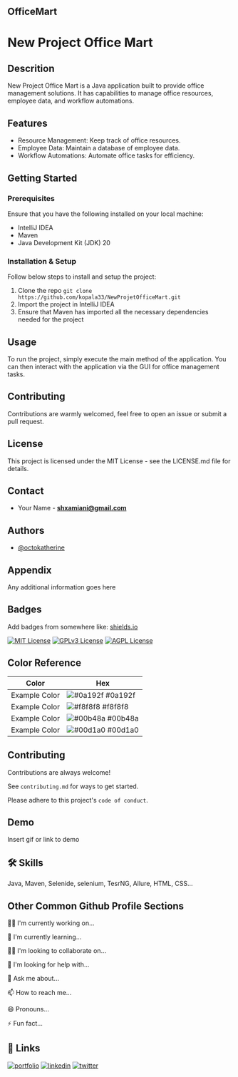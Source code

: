 ## OfficeMart

# New Project Office Mart

## Descrition

New Project Office Mart is a Java application built to provide office management solutions. It has capabilities to manage office resources, employee data, and workflow automations. 

## Features 

- Resource Management: Keep track of office resources.
- Employee Data: Maintain a database of employee data.
- Workflow Automations: Automate office tasks for efficiency.

## Getting Started 

### Prerequisites

Ensure that you have the following installed on your local machine:

- IntelliJ IDEA
- Maven
- Java Development Kit (JDK) 20

### Installation & Setup

Follow below steps to install and setup the project:

1. Clone the repo
   `git clone https://github.com/kopala33/NewProjetOfficeMart.git`
2. Import the project in IntelliJ IDEA
3. Ensure that Maven has imported all the necessary dependencies needed for the project

## Usage

To run the project, simply execute the main method of the application. You can then interact with the application via the GUI for office management tasks.

## Contributing

Contributions are warmly welcomed, feel free to open an issue or submit a pull request.

## License

This project is licensed under the MIT License - see the LICENSE.md file for details.

## Contact

- Your Name - **shxamiani@gmail.com**
## Authors

- [@octokatherine](https://www.github.com/octokatherine)


## Appendix

Any additional information goes here


## Badges

Add badges from somewhere like: [shields.io](https://shields.io/)

[![MIT License](https://img.shields.io/badge/License-MIT-green.svg)](https://choosealicense.com/licenses/mit/)
[![GPLv3 License](https://img.shields.io/badge/License-GPL%20v3-yellow.svg)](https://opensource.org/licenses/)
[![AGPL License](https://img.shields.io/badge/license-AGPL-blue.svg)](http://www.gnu.org/licenses/agpl-3.0)

## Color Reference

| Color             | Hex                                                                |
| ----------------- | ------------------------------------------------------------------ |
| Example Color | ![#0a192f](https://via.placeholder.com/10/0a192f?text=+) #0a192f |
| Example Color | ![#f8f8f8](https://via.placeholder.com/10/f8f8f8?text=+) #f8f8f8 |
| Example Color | ![#00b48a](https://via.placeholder.com/10/00b48a?text=+) #00b48a |
| Example Color | ![#00d1a0](https://via.placeholder.com/10/00b48a?text=+) #00d1a0 |


## Contributing

Contributions are always welcome!

See `contributing.md` for ways to get started.

Please adhere to this project's `code of conduct`.


## Demo

Insert gif or link to demo


## 🛠 Skills
Java, Maven, Selenide, selenium, TesrNG, Allure, HTML, CSS...


## Other Common Github Profile Sections
👩‍💻 I'm currently working on...

🧠 I'm currently learning...

👯‍♀️ I'm looking to collaborate on...

🤔 I'm looking for help with...

💬 Ask me about...

📫 How to reach me...

😄 Pronouns...

⚡️ Fun fact...


## 🔗 Links
[![portfolio](https://img.shields.io/badge/my_portfolio-000?style=for-the-badge&logo=ko-fi&logoColor=white)](https://katherineoelsner.com/)
[![linkedin](https://img.shields.io/badge/linkedin-0A66C2?style=for-the-badge&logo=linkedin&logoColor=white)](https://www.linkedin.com/)
[![twitter](https://img.shields.io/badge/twitter-1DA1F2?style=for-the-badge&logo=twitter&logoColor=white)](https://twitter.com/)

